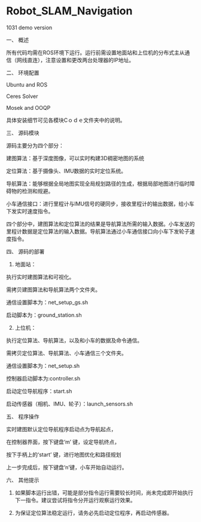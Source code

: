 # Robot_SLAM_Navigation
1031 demo version

一、 概述

所有代码均需在ROS环境下运行。运行前需设置地面站和上位机的分布式主从通信（网线直连），注意设置和更改两台处理器的IP地址。

二、 环境配置

Ubuntu and ROS

Ceres Solver

Mosek and OOQP

具体安装细节可见各模块Cｏｄｅ文件夹中的说明。

三、 源码模块

源码主要分为四个部分：

建图算法：基于深度图像，可以实时构建3D稠密地图的系统

定位算法：基于摄像头、IMU数据的实时定位系统。

导航算法：能够根据全局地图实现全局规划路径的生成，根据局部地图进行临时障碍物的检测和规避。

小车通信接口：进行里程计与IMU信号的硬同步，接收里程计的输出数据，给小车下发实时速度指令。

四个部分中，建图算法和定位算法的结果是导航算法所需的输入数据。小车发送的里程计数据是定位算法的输入数据。导航算法通过小车通信接口向小车下发轮子速度指令。

四、 源码的部署

1. 地面站：

执行实时建图算法和可视化。

需拷贝建图算法和导航算法两个文件夹。

通信设置脚本为：net_setup_gs.sh

启动脚本为：ground_station.sh

2. 上位机：

执行定位算法、导航算法，以及和小车的数据及命令通信。

需拷贝定位算法、导航算法、小车通信三个文件夹。

通信设置脚本为：net_setup.sh

控制器启动脚本为:controller.sh

启动定位导航程序：start.sh

启动传感器（相机、IMU、轮子）：launch_sensors.sh

五、 程序操作

实时建图默认定位导航程序启动点为导航起点，

在控制器界面，按下键盘‘m’ 键，设定导航终点，

按下手柄上的‘start’ 键，进行地图优化和路径规划

上一步完成后，按下键盘‘n’键，小车开始自动运行。

六、 其他提示

1. 如果脚本运行出错，可能是部分指令运行需要较长时间，尚未完成即开始执行下一指令。建议尝试将指令分开运行观察运行效果。

2. 为保证定位算法稳定运行，请务必先启动定位程序，再启动传感器。

